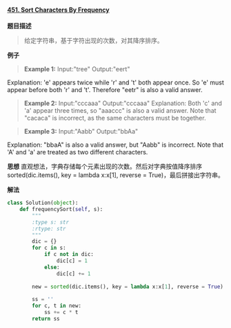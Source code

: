 #### [451. Sort Characters By Frequency](https://leetcode.com/problems/sort-characters-by-frequency/)

**题目描述**
> 给定字符串，基于字符出现的次数，对其降序排序。

**例子**
> **Example 1:**
Input:"tree"
Output:"eert"

Explanation:
'e' appears twice while 'r' and 't' both appear once.
So 'e' must appear before both 'r' and 't'. Therefore "eetr" is also a valid answer.

> **Example 2:**
Input:"cccaaa"
Output:"cccaaa"
Explanation:
Both 'c' and 'a' appear three times, so "aaaccc" is also a valid answer.
Note that "cacaca" is incorrect, as the same characters must be together.

> **Example 3:**
Input:"Aabb"
Output:"bbAa"

Explanation:
"bbaA" is also a valid answer, but "Aabb" is incorrect.
Note that 'A' and 'a' are treated as two different characters.

**思想**
直观想法，字典存储每个元素出现的次数。然后对字典按值降序排序sorted(dic.items(), key = lambda x:x[1], reverse = True)，最后拼接出字符串。

**解法**
```python
class Solution(object):
    def frequencySort(self, s):
        """
        :type s: str
        :rtype: str
        """
        dic = {}
        for c in s:
            if c not in dic:
                dic[c] = 1
            else:
                dic[c] += 1
        
        new = sorted(dic.items(), key = lambda x:x[1], reverse = True)
        
        ss = ''
        for c, t in new:
            ss += c * t
        return ss
```